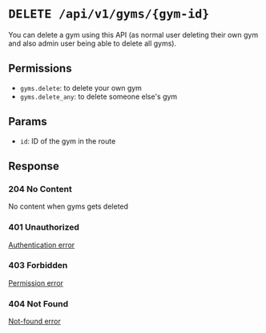 # `DELETE /api/v1/gyms/{gym-id}`
You can delete a gym using this API (as normal user deleting their own gym and also admin user being able to delete all gyms).


## Permissions
- `gyms.delete`: to delete your own gym
- `gyms.delete_any`: to delete someone else's gym

## Params

- `id`: ID of the gym in the route

## Response

### 204 No Content
 No content when gyms gets deleted

### 401 Unauthorized
[Authentication error](../authentication-errors.md)

### 403 Forbidden
[Permission error](../permission-errors.md)

### 404 Not Found
[Not-found error](../not-found-errors.md)
